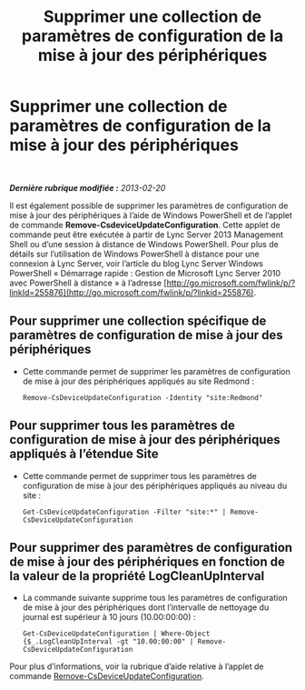 ﻿---
title: Supprimer une collection de paramètres de configuration de la mise à jour des périphériques
TOCTitle: Supprimer une collection de paramètres de configuration de la mise à jour des périphériques
ms:assetid: 1a649136-34a9-42a7-a5b3-a78bbfe93f36
ms:mtpsurl: https://technet.microsoft.com/fr-fr/library/JJ994019(v=OCS.15)
ms:contentKeyID: 53095369
ms.date: 05/20/2016
mtps_version: v=OCS.15
ms.translationtype: HT
---

# Supprimer une collection de paramètres de configuration de la mise à jour des périphériques

 

_**Dernière rubrique modifiée :** 2013-02-20_

Il est également possible de supprimer les paramètres de configuration de mise à jour des périphériques à l’aide de Windows PowerShell et de l’applet de commande **Remove-CsdeviceUpdateConfiguration**. Cette applet de commande peut être exécutée à partir de Lync Server 2013 Management Shell ou d’une session à distance de Windows PowerShell. Pour plus de détails sur l’utilisation de Windows PowerShell à distance pour une connexion à Lync Server, voir l’article du blog Lync Server Windows PowerShell « Démarrage rapide : Gestion de Microsoft Lync Server 2010 avec PowerShell à distance » à l’adresse [http://go.microsoft.com/fwlink/p/?linkId=255876](http://go.microsoft.com/fwlink/p/?linkid=255876).


## Pour supprimer une collection spécifique de paramètres de configuration de mise à jour des périphériques

  - Cette commande permet de supprimer les paramètres de configuration de mise à jour des périphériques appliqués au site Redmond :
    
        Remove-CsDeviceUpdateConfiguration -Identity "site:Redmond"

## Pour supprimer tous les paramètres de configuration de mise à jour des périphériques appliqués à l’étendue Site

  - Cette commande permet de supprimer tous les paramètres de configuration de mise à jour des périphériques appliqués au niveau du site :
    
        Get-CsDeviceUpdateConfiguration -Filter "site:*" | Remove-CsDeviceUpdateConfiguration

## Pour supprimer des paramètres de configuration de mise à jour des périphériques en fonction de la valeur de la propriété LogCleanUpInterval

  - La commande suivante supprime tous les paramètres de configuration de mise à jour des périphériques dont l’intervalle de nettoyage du journal est supérieur à 10 jours (10.00:00:00) :
    
        Get-CsDeviceUpdateConfiguration | Where-Object {$_.LogCleanUpInterval -gt "10.00:00:00" | Remove-CsDeviceUpdateConfiguration

Pour plus d’informations, voir la rubrique d’aide relative à l’applet de commande [Remove-CsDeviceUpdateConfiguration](remove-csdeviceupdateconfiguration.md).

